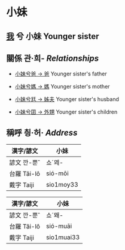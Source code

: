 # 小妹
## [我](member1.md) 兮 小妹 Younger sister

## 關係 관·희- _Relationships_

- [小妹兮爸 → 爸](member2.md) Younger sister's father

- [小妹兮媽 → 媽](member3.md) Younger sister's mother

- [小妹兮尪 → 姊夫](member23.md) Younger sister's husband

- [小妹兮囝 → 外甥](member25.md) Younger sister's children



## 稱呼 칑·허· _Address_

漢字/諺文 | 小妹
--- | ---
諺文 깐-뿐ˆ | 쇼ˊᄆᆀ-
台羅 Tâi-lô | sió-mōi
戴字 Taiji | sio1moy33


漢字/諺文 | 小妹
--- | ---
諺文 깐-뿐ˆ | 쇼ˊ뫠-
台羅 Tâi-lô | sió-muāi
戴字 Taiji | sio1muai33


